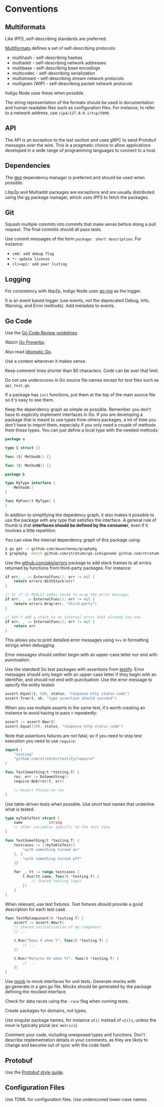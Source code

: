 # Conventions

## Multiformats

Like IPFS, self-describing standards are preferred.

[Multiformats](http://multiformats.io) defines a set of self-describing
protocols:

- multihash - self-describing hashes
- multiaddr - self-describing network addresses
- multibase - self-describing base encodings
- multicodec - self-describing serialization
- multistream - self-describing stream network protocols
- multigram (WIP) - self-describing packet network protocols

Indigo Node uses these when possible.

The string representation of the formats should be used in documentation and
human readable files such as configuration files.
For instance, to refer to a network address, use `/ip4/127.0.0.1/tcp/5990`.

## API

The API is an exception to the last section and uses gRPC to send Protobuf
messages over the wire. This is a pragmatic choice to allow applications
developed in a wide range of programming languages to connect to a host.

## Dependencies

The [dep](https://github.com/golang/dep) dependency manager is preferred and
should be used when possible.

Libp2p and Multiaddr packages are exceptions and are usually distributed using
the [gx](https://github.com/whyrusleeping/gx) package manager, which uses IPFS
to fetch the packages.

## Git

Squash multiple commits into commits that make sense before doing a pull
request. The final commits should all pass tests.

Use commit messages of the form `package: short description`. For instance:

- `cmd: add debug flag`
- `*: update license`
- `cli+api: add peer listing`

## Logging

For consistency with libp2p, Indigo Node uses
[go-log](https://github.com/ipfs/go-log) as the logger.

It is an event based logger (use events, not the deprecated Debug, Info,
Warning, and Error methods). Add metadata to events.

## Go Code

Use the [Go Code Review guidelines](https://github.com/golang/go/wiki/CodeReviewComments).

Watch [Go Proverbs](https://go-proverbs.github.io).

Also read [Idiomatic Go](https://dmitri.shuralyov.com/idiomatic-go).

Use a context whenever it makes sense.

Keep comment lines shorter than 80 characters. Code can be over that limit.

Do not use underscores in Go source file names except for test files such as
`api_test.go`.

If a package has `init` functions, put them at the top of the main source file
so it's easy to see them.

Keep the dependency graph as simple as possible. Remember you don't have to
explicitly implement interfaces in Go. If you are developing a package that is
meant to use types from others packages, a lot of time you don't have to
import them, especially if you only need a couple of methods from those types.
You can just define a local type with the needed methods:

```go
package a

type S struct {}

func (S) MethodA() {}

func (S) MethodB() {}
```

```go
package b

type MyType interface {
    MethodA()
}

func MyFunc(t MyType) {
}
```

In addition to simplifying the depedency graph, it also makes it possible to
use the package with any type that satisfies the interface. A general rule of
thumb is that **interfaces should be defined by the consumer**, even if it
involves a little repetition.

You can view the internal dependency graph of this package using:

```bash
$ go get -u github.com/davecheney/graphpkg
$ graphpkg -match github.com/stratumn/go-indigonode github.com/stratumn/go-indigonode
```

Use the [github.com/pkg/errors](http://github.com/pkg/errors) package to add
stack frames to all errors returned by functions from third-party packages.
For instance:

```go
if err, _ := ExternalFunc(); err != nil {
    return errors.WithStack(err)
}

// Or if it REALLY makes sense to wrap the error message:
if err, _ := ExternalFunc(); err != nil {
    return errors.Wrap(err, "third-party")
}

// Don't add a stack to an internal error that already has one.
if err, _ := InternalFunc(); err != nil {
    return err
}
```

This allows you to print detailed error messages using `%+v` in formatting
strings when debugging.

Error messages should neither begin with an upper-case letter nor end with
punctuation.

Use the standard Go test packages with assertions from
[testify](https://github.com/stretchr/testify).
Error messages should only begin with an upper-case letter if they begin with
an identifier, and should not end with punctuation.
Use the error message to specify the entity tested:

```go
assert.Equal(t, 500, status, "response http status code")
assert.True(t, ok, "type assertion should succeed")
```

When you use multiple asserts in the same test, it's worth creating an instance
to avoid having to pass `t` repeatedly:

```go
assert := assert.New(t)
assert.Equal(500, status, "response http status code")
```

Note that assertions failures are not fatal, so if you need to stop test
execution you need to use `require`:

```go
import (
    "testing"
    "github.com/stretchr/testify/require"
)

func TestSomething(t *testing.T) {
    res, err := DoSomething()
    require.NoError(t, err)

    // Assert things on res
}
```

Use table-driven tests when possible.
Use short test names that underline what is tested.

```go
type myTableTest struct {
    name            string
    // other variables specific to the test case
}

func TestSomething(t *testing.T) {
    testcases := []myTableTest{{
        "with something turned on"
    }, {
        "with something turned off"
    }}

    for _, tt := range testcases {
        t.Run(tt.name, func(t *testing.T) {
            // Shared testing logic
        })
    }
}
```

When relevant, use test fixtures.
Test fixtures should provide a good description for each test case.

```go
func TestMyComponent(t *testing.T) {
    assert := assert.New(t)
    // Shared initialization of my component
    // ...

    t.Run("Does X when Y", func(t *testing.T) {
        // ...
    })

    t.Run("Returns XX when YY", func(t *testing.T) {
        // ...
    })
}
```

Use [mock](https://github.com/golang/mock) to mock interfaces for unit tests.
Generate mocks with go:generate in a gen.go file.
Mocks should be generated by the package defining the mocked interface.

Check for data races using the `-race` flag when running tests.

Create packages for domains, not types.

Use singular package names, for instance `util` instead of `utils`, unless the
noun is typically plural (ex: `metrics`).

Comment your code, including unexposed types and functions. Don't describe
implementation details in your comments, as they are likely to change and
become out of sync with the code itself.

## Protobuf

Use the [Protobuf style guide](https://developers.google.com/protocol-buffers/docs/style).

## Configuration Files

Use TOML for configuration files. Use underscored lower-case names.
